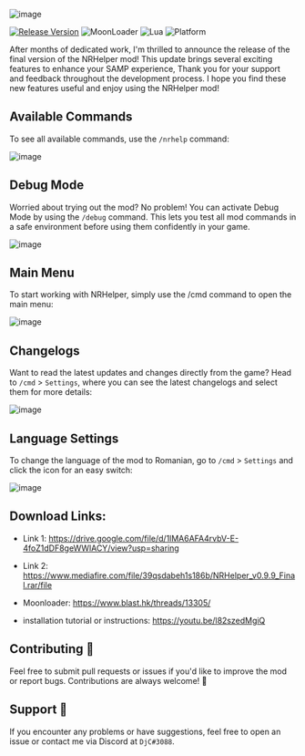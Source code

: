 ![image](https://github.com/user-attachments/assets/218a1e6d-09af-4e90-a817-7c94e6758219)

[![Release Version](https://img.shields.io/github/v/release/JohnyCore/nrhelper)](https://github.com/JohnyCore/nrhelper/releases) ![MoonLoader](https://img.shields.io/badge/MoonLoader-compatible-green.svg) ![Lua](https://img.shields.io/badge/lua-5.1-purple.svg)  ![Platform](https://img.shields.io/badge/platform-SAMP-darkgreen.svg)

After months of dedicated work, I'm thrilled to announce the release of the final version of the NRHelper mod! This update brings several exciting features to enhance your SAMP experience, Thank you for your support and feedback throughout the development process. I hope you find these new features useful and enjoy using the NRHelper mod!


## Available Commands
To see all available commands, use the `/nrhelp` command:

![image](https://github.com/user-attachments/assets/ef088221-a11e-47d1-9c58-3555490cc2da)


## Debug Mode
Worried about trying out the mod? No problem! You can activate Debug Mode by using the `/debug` command. This lets you test all mod commands in a safe environment before using them confidently in your game.

![image](https://github.com/user-attachments/assets/07a0c1e8-582c-43e9-af55-ff97321f0bea)


## Main Menu
To start working with NRHelper, simply use the /cmd command to open the main menu:

![image](https://github.com/user-attachments/assets/4d79faa1-7283-4906-8e62-416fb1de90f7)


## Changelogs
Want to read the latest updates and changes directly from the game? Head to `/cmd` > `Settings`, where you can see the latest changelogs and select them for more details:

![image](https://github.com/user-attachments/assets/8836bda1-fb89-44d4-a9d8-48984461ba7c)


## Language Settings
To change the language of the mod to Romanian, go to `/cmd` > `Settings` and click the icon for an easy switch:

![image](https://github.com/user-attachments/assets/5d4dfa4e-5b3c-48c5-ba05-0e9e149a1a94)


## Download Links: 

- Link 1: https://drive.google.com/file/d/1lMA6AFA4rvbV-E-4foZ1dDF8geWWlACY/view?usp=sharing

- Link 2: https://www.mediafire.com/file/39qsdabeh1s186b/NRHelper_v0.9.9_Final.rar/file

- Moonloader: https://www.blast.hk/threads/13305/

- installation tutorial or instructions: https://youtu.be/l82szedMgiQ

## Contributing 🤝
Feel free to submit pull requests or issues if you'd like to improve the mod or report bugs. Contributions are always welcome! 🙌

## Support 💬
If you encounter any problems or have suggestions, feel free to open an issue or contact me via Discord at `DjC#3088`.
